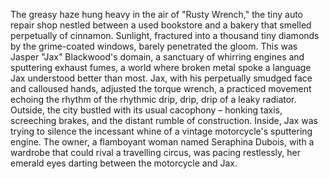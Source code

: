 The greasy haze hung heavy in the air of "Rusty Wrench," the tiny auto repair shop nestled between a used bookstore and a bakery that smelled perpetually of cinnamon.  Sunlight, fractured into a thousand tiny diamonds by the grime-coated windows, barely penetrated the gloom.  This was Jasper "Jax" Blackwood's domain, a sanctuary of whirring engines and sputtering exhaust fumes, a world where broken metal spoke a language Jax understood better than most.  Jax, with his perpetually smudged face and calloused hands, adjusted the torque wrench, a practiced movement echoing the rhythm of the rhythmic drip, drip, drip of a leaky radiator.  Outside, the city bustled with its usual cacophony – honking taxis, screeching brakes, and the distant rumble of construction.  Inside, Jax was trying to silence the incessant whine of a vintage motorcycle's sputtering engine.  The owner, a flamboyant woman named Seraphina Dubois, with a wardrobe that could rival a travelling circus, was pacing restlessly, her emerald eyes darting between the motorcycle and Jax.
